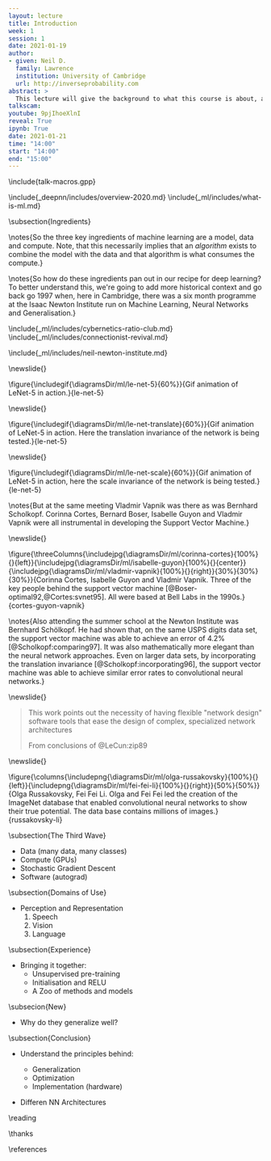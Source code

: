 ```yaml
---
layout: lecture
title: Introduction
week: 1
session: 1
date: 2021-01-19
author:
- given: Neil D.
  family: Lawrence
  institution: University of Cambridge
  url: http://inverseprobability.com
abstract: >
  This lecture will give the background to what this course is about, and how it fits in to other material you can find on deep neural network models. It explains deep neural networks are, how they fit into the wider context of the field and why they are succesful.
talkscam:
youtube: 9pjIhoeXlnI
reveal: True
ipynb: True
date: 2021-01-21
time: "14:00"
start: "14:00"
end: "15:00"
---
```


\include{talk-macros.gpp}

\include{_deepnn/includes/overview-2020.md}
\include{_ml/includes/what-is-ml.md}

\subsection{Ingredients}

\notes{So the three key ingredients of machine learning are a model, data and compute. Note, that this necessarily implies that an *algorithm* exists to combine the model with the data and that algorithm is what consumes the compute.}

\notes{So how do these ingredients pan out in our recipe for deep learning? To better understand this, we're going to add more historical context and go back go 1997 when, here in Cambridge, there was a six month programme at the Isaac Newton Institute run on Machine Learning, Neural Networks and Generalisation.}

\include{_ml/includes/cybernetics-ratio-club.md}
\include{_ml/includes/connectionist-revival.md}

<!--include{_ml/includes/what-does-machine-learning-do.md}-->

\include{_ml/includes/neil-newton-institute.md}

\newslide{}

\figure{\includegif{\diagramsDir/ml/le-net-5}{60%}}{Gif animation of LeNet-5 in action.}{le-net-5}

\newslide{}

\figure{\includegif{\diagramsDir/ml/le-net-translate}{60%}}{Gif animation of LeNet-5 in action. Here the translation invariance of the network is being tested.}{le-net-5}

\newslide{}

\figure{\includegif{\diagramsDir/ml/le-net-scale}{60%}}{Gif animation of LeNet-5 in action, here the scale invariance of the network is being tested.}{le-net-5}

\notes{But at the same meeting Vladmir Vapnik was there as was Bernhard Scholkopf. Corinna Cortes, Bernard Boser, Isabelle Guyon and Vladmir Vapnik were all instrumental in developing the Support Vector Machine.}

\newslide{}

\figure{\threeColumns{\includejpg{\diagramsDir/ml/corinna-cortes}{100%}{}{left}}{\includejpg{\diagramsDir/ml/isabelle-guyon}{100%}{}{center}}{\includejpg{\diagramsDir/ml/vladmir-vapnik}{100%}{}{right}}{30%}{30%}{30%}}{Corinna Cortes, Isabelle Guyon and Vladmir Vapnik. Three of the key people behind the support vector machine [@Boser-optimal92,@Cortes:svnet95]. All were based at Bell Labs in the 1990s.}{cortes-guyon-vapnik}

\notes{Also attending the summer school at the Newton Institute was Bernhard Schölkopf. He had shown that, on the same USPS digits data set, the support vector machine was able to achieve an error of 4.2% [@Scholkopf:comparing97]. It was also mathematically more elegant than the neural network approaches. Even on larger data sets, by incorporating the translation invariance [@Scholkopf:incorporating96], the support vector machine was able to achieve similar error rates to convolutional neural networks.}


\newslide{}

> This work points out the necessity of having flexible "network design" software tools that ease the design of complex, specialized network architectures
>
> From conclusions of @LeCun:zip89

\newslide{}

\figure{\columns{\includepng{\diagramsDir/ml/olga-russakovsky}{100%}{}{left}}{\includepng{\diagramsDir/ml/fei-fei-li}{100%}{}{right}}{50%}{50%}}{Olga Russakovsky, Fei Fei Li. Olga and Fei Fei led the creation of the ImageNet database that enabled convolutional neural networks to show their true potential. The data base contains millions of images.}{russakovsky-li}

\subsection{The Third Wave}

* Data (many data, many classes)
* Compute (GPUs)
* Stochastic Gradient Descent
* Software (autograd)

\subsection{Domains of Use}

* Perception and Representation
  1. Speech
  2. Vision
  3. Language

\subsection{Experience}

* Bringing it together:
  * Unsupervised pre-training
  * Initialisation and RELU
  * A Zoo of methods and models

\subsecion{New}

* Why do they generalize well?

\subsection{Conclusion}

* Understand the principles behind:
  * Generalization
  * Optimization
  * Implementation (hardware)

* Differen NN Architectures


\reading

\thanks

\references
